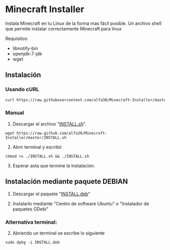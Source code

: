 Minecraft Installer
===================

Instala Minecraft en tu Linux de la forma mas fácil posible. Un archivo shell que permite instalar correctamente Minecraft para linux

Requisitos:
 - libnotify-bin
 - openjdk-7-jdk
 - wget

Instalación
-----------

### Usando cURL

```sh
curl https://raw.githubusercontent.com/alfa30/Minecraft-Installer/master/INSTALL.sh -sS | sh
```

### Manual

1) Descargar el archivo "[INSTALL.sh](https://raw.github.com/alfa30/Minecraft-Installer/master/INSTALL.sh)".
```
wget https://raw.github.com/alfa30/Minecraft-Installer/master/INSTALL.sh
```
2) Abrir terminal y escribir
```
chmod +x ./INSTALL.sh && ./INSTALL.sh
```
3) Esperar asta que termine la instalación.

Instalación mediante paquete DEBIAN
-----------------------------------

1) Descargar el paquete "[INSTALL.deb](https://github.com/alfa30/Minecraft-Installer/blob/master/INSTALL.deb?raw=true)"

2) Instalarlo mediante "Centro de software Ubuntu" o "Instalador de paquetes GDebi"

### Alternativa terminal:

2) Abriendo un terminal se escribe lo siguiente
```
sudo dpkg -i INSTALL.deb
```


